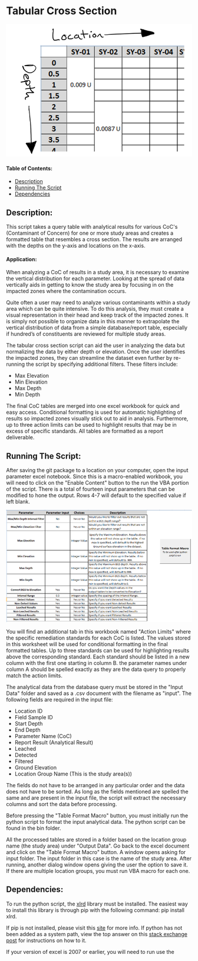 # Tabular Cross Section

![header-picture](./images/header-picture.png)

#### Table of Contents:
 - [Description]()
 - [Running The Script]()
 - [Dependencies]()

## Description:

This script takes a query table with analytical results for various CoC's (Contaminant of Concern) for one or more study areas and creates a formatted table that resembles a cross section.  The results are arranged with the 
depths on the y-axis and locations on the x-axis. 

#### Application:

When analyzing a CoC of results in a study area, it is necessary to examine the vertical distribution for each parameter. Looking at the spread of data vertically aids in getting to 
know the study area by focusing in on the impacted zones where the contamination occurs.

Quite often a user may need to analyze various contaminants within a study area which can be quite intensive.  To do this analysis, they must create a visual representation in their head 
and keep track of the impacted zones.  It is simply not possible to organize data in this manner to extrapolate the vertical distribution of data from a simple database/report table, especially 
if hundred’s of constituents are reviewed for multiple study areas. 

The tabular cross section script can aid the user in analyzing the data but normalizing the data by either depth or elevation.  Once the user identifies the impacted zones, they can 
streamline the dataset even further by re-running the script by specifying additional filters.  These filters include:
 - Max Elevation
 - Min Elevation
 - Max Depth
 - Min Depth

The final CoC tables are merged into one excel workbook for quick and easy access. Conditional formatting is used for automatic highlighting of results so impacted zones visually stick out to aid in 
analysis. Furthermore, up to three action limits can be used to highlight results that may be in excess of specific standards.   All tables are formatted as a report deliverable.

## Running The Script:

After saving the git package to a location on your computer, open the input parameter excel notebook. Since this is a macro-enabled workbook, you will need to click on the "Enable Content" button to the run 
the VBA portion of the script. There is a total of fourteen input parameters that can be modified to hone the output. Rows 4-7 will default to the specified value if left blank.

![Parameter-Input](./images/Parameter-Input.png)

You will find an additional tab in this workbook named "Action Limits" where the specific remediation standards for each CoC is listed.  The values stored in this worksheet will be used for conditional formatting
in the final formatted tables.  Up to three standards can be used for highlighting results above the corresponding standard.  Each standard should be listed in a new column with the first one starting in column B.
the parameter names under column A should be spelled exactly as they are the data query to properly match the action limits.

The analytical data from the database query must be stored in the "Input Data" folder and saved as a .csv document with the filename as "input". The following fields are required in the input file:
 - Location ID
 - Field Sample ID
 - Start Depth
 - End Depth
 - Parameter Name (CoC)
 - Report Result (Analytical Result)
 - Leached
 - Detected
 - Filtered
 - Ground Elevation
 - Location Group Name (This is the study area(s))
 
The fields do not have to be arranged in any particular order and the data does not have to be sorted.  As long as the fields mentioned are spelled the same and are present in the input 
file, the script will extract the necessary columns and sort the data before processing.

Before pressing the "Table Format Macro" button, you must initially run the python script to format the input analytical data.  The python script can be found in the bin folder.

All the processed tables are stored in a folder based on the location group name (the study area) under "Output Data". Go back to the excel document and click on the "Table Format Macro" 
button. A window opens asking for input folder.  The input folder in this case is the name of the study area.  After running, another dialog window opens giving the user the option to save it.
If there are multiple location groups, you must run VBA macro for each one.  

## Dependencies:

To run the python script, the [xlrd](http://xlrd.readthedocs.io/en/latest/installation.html) library must be installed.  The easiest way to install this library is through pip with 
the following command: pip install xlrd.

If pip is not installed, please visit this [site](https://pip.pypa.io/en/stable/installing/) for more info.  If python has not been added as a system path, view the top answer on this 
[stack exchange post](http://stackoverflow.com/questions/3701646/how-to-add-to-the-pythonpath-in-windows-7) for instructions on how to it.

If your version of excel is 2007 or earlier, you will need to run use the
